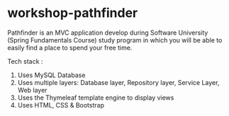 # workshop-pathfinder
Pathfinder is an MVC application develop during Software University (Spring Fundamentals Course) study program in which you will be able to easily find a place to spend your free time.

Tech stack :

1. Uses MySQL Database
2. Uses multiple layers: Database layer, Repository layer, Service Layer, Web layer
3. Uses the Thymeleaf template engine to display views
4. Uses HTML, CSS & Bootstrap
